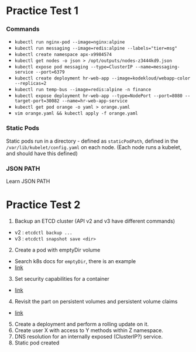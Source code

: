 # Practice Test 1

### Commands
- `kubectl run nginx-pod --image=nginx:alpine`
- `kubectl run messaging --image=redis:alpine --labels="tier=msg"`
- `kubectl create namespace apx-x9984574`
- `kubectl get nodes -o json > /opt/outputs/nodes-z3444kd9.json`
- `kubectl expose pod messaging --type=ClusterIP --name=messaging-service --port=6379`
- `kubectl create deployment hr-web-app --image=kodekloud/webapp-color --replicas=2`
- `kubectl run temp-bus --image=redis:alpine -n finance`
- `kubectl expose deployment hr-web-app --type=NodePort --port=8080 --target-port=30082 --name=hr-web-app-service`
- `kubectl get pod orange -o yaml > orange.yaml`
- `vim orange.yaml && kubectl apply -f orange.yaml`

### Static Pods
Static pods run in a directory - defined as `staticPodPath`, defined in the `/var/lib/kubelet/config.yaml` on each node. (Each node runs a kubelet, and should have this defined)

### JSON PATH
Learn JSON PATH

# Practice Test 2
1. Backup an ETCD cluster (API v2 and v3 have different commands)
  - v2 : `etcdctl backup ...`
  - v3 : `etcdctl snapshot save <dir>`
2. Create a pod with emptyDir volume
  - Search k8s docs for `emptyDir`, there is an example
  - [link](https://kubernetes.io/docs/concepts/storage/volumes/)
3. Set security capabilities for a container  
  - [link](https://kubernetes.io/docs/tasks/configure-pod-container/security-context/)
4. Revisit the part on persistent volumes and persistent volume claims
  - [link](https://kubernetes.io/docs/concepts/storage/persistent-volumes/)
5. Create a deployment and perform a rolling update on it.
6. Create user X with access to Y methods within Z namespace.
7. DNS resolution for an internally exposed (ClusterIP?) service.
8. Static pod created 
